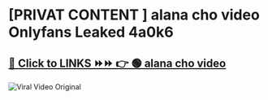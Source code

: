 
 # [PRIVAT CONTENT ] alana cho video Onlyfans Leaked 4a0k6

## <h2><a href="https://clipsfans.com/alana_cho_video&ref=git">🔗 Click to LINKS ⏩⏩ 👉 🟢 alana cho video </a></h2>

<a href="https://clipsfans.com/alana_cho_video&ref=git" rel="nofollow" data-target="animated-image.originalLink"><img src="https://i.ibb.co.com/xMMVF88/686577567.gif" alt="Viral Video Original" style="max-width: 100%; display: inline-block;" data-target="animated-image.originalImage"></a>

